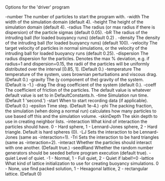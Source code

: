 Options for the 'driver' program

-number	    	The number of particles to start the program with.
-width	    	The width of the simulation domain  (default 4).
-height	    	The height of the simulation domain (default 4).
-radius     	The radius (or max radius if there is dispersion) of the particle sigmas (default 0.05).
-bR         	The radius of the intruding ball (for loaded buoyancy runs) (default 0.2) .
-density    	The density of the intruding ball (for loaded buoyancy runs) (default 100).
-velocity   	The target velocity of particles in normal simulations, or the velocity of the intruding ball for loaded buoyancy runs (default 0.25).
-dispersion 	The radius dispersion for the particles. Denotes the max % deviation, e.g. if radius=1 and dispersion=0.15, the radii of the particles will be uniformly distributed over the interval [0.85, 1]. (Default 0.)
-temperature	The temperature of the system, uses brownian perturbations and viscous drag. (Default 0.)
-gravity       	The (y component of the) gravity of the system. (Default is -1.)
-drag 		The drag coefficient of the system (default 0.).
-coeff 		The coefficient of friction of the particles. The default value is whatever default value is set to in DefaultConstants.h.
-time 		Simulation run time. (Default 1 'second.')
-start 		When to start recording data (if applicable). (Default 0.)
-epsilon 	Time step. (Default 1e-4.)
-phi            The packing fraction, the simulation (when doing a normal run) calculates how many particles to use based off this and the simulation volume.
-skinDepth      The skin depth to use in creating neighbor lists.
-interaction	What kind of interaction the particles should have. 0 - Hard sphere, 1 - Lennard-Jones sphere, 2 - Hard triangle. Default is hard spheres (0).
-LJ 		Sets the interaction to be Lennard-Jones (same as -interaction=1).
-Tri 		Sets the interaction to be hard triangles (same as -interaction=2).
-interact 	Whether the particles should interact with one another. (Default true.)
-seedRand 	Whether the random number generators should be seeded before program execution (default true).
-quiet     	Level of quiet. -1 - Normal, 1 - Full quiet, 2 - Quiet if label!=0
-lattice   	What kind of lattice initialization to use for creating buoyancy simulations. 0 - None, use find packed solution, 1 - Hexagonal lattice, 2 - rectangular lattice. (Default 0)
